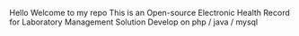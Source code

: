 Hello Welcome to my repo
This is an Open-source Electronic Health Record for Laboratory Management Solution
Develop on php / java / mysql
